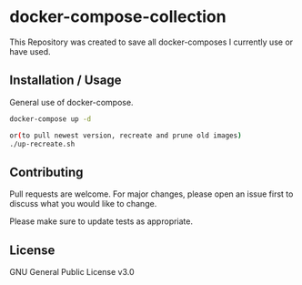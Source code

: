 # docker-compose-collection

This Repository was created to save all docker-composes I currently use or have used. 

## Installation / Usage

General use of docker-compose.

```bash
docker-compose up -d

or(to pull newest version, recreate and prune old images)
./up-recreate.sh
```

## Contributing
Pull requests are welcome. For major changes, please open an issue first to discuss what you would like to change.

Please make sure to update tests as appropriate.

## License
GNU General Public License v3.0